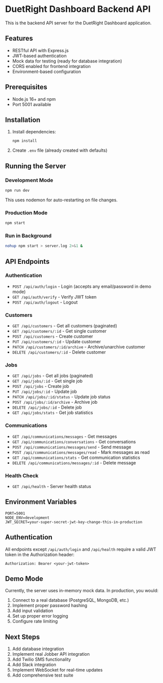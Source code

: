 # DuetRight Dashboard Backend API

This is the backend API server for the DuetRight Dashboard application.

## Features

- RESTful API with Express.js
- JWT-based authentication
- Mock data for testing (ready for database integration)
- CORS enabled for frontend integration
- Environment-based configuration

## Prerequisites

- Node.js 16+ and npm
- Port 5001 available

## Installation

1. Install dependencies:
   ```bash
   npm install
   ```

2. Create `.env` file (already created with defaults)

## Running the Server

### Development Mode
```bash
npm run dev
```
This uses nodemon for auto-restarting on file changes.

### Production Mode
```bash
npm start
```

### Run in Background
```bash
nohup npm start > server.log 2>&1 &
```

## API Endpoints

### Authentication
- `POST /api/auth/login` - Login (accepts any email/password in demo mode)
- `GET /api/auth/verify` - Verify JWT token
- `POST /api/auth/logout` - Logout

### Customers
- `GET /api/customers` - Get all customers (paginated)
- `GET /api/customers/:id` - Get single customer
- `POST /api/customers` - Create customer
- `PUT /api/customers/:id` - Update customer
- `PATCH /api/customers/:id/archive` - Archive/unarchive customer
- `DELETE /api/customers/:id` - Delete customer

### Jobs
- `GET /api/jobs` - Get all jobs (paginated)
- `GET /api/jobs/:id` - Get single job
- `POST /api/jobs` - Create job
- `PUT /api/jobs/:id` - Update job
- `PATCH /api/jobs/:id/status` - Update job status
- `POST /api/jobs/:id/archive` - Archive job
- `DELETE /api/jobs/:id` - Delete job
- `GET /api/jobs/stats` - Get job statistics

### Communications
- `GET /api/communications/messages` - Get messages
- `GET /api/communications/conversations` - Get conversations
- `POST /api/communications/messages/send` - Send message
- `POST /api/communications/messages/read` - Mark messages as read
- `GET /api/communications/stats` - Get communication statistics
- `DELETE /api/communications/messages/:id` - Delete message

### Health Check
- `GET /api/health` - Server health status

## Environment Variables

```env
PORT=5001
NODE_ENV=development
JWT_SECRET=your-super-secret-jwt-key-change-this-in-production
```

## Authentication

All endpoints except `/api/auth/login` and `/api/health` require a valid JWT token in the Authorization header:

```
Authorization: Bearer <your-jwt-token>
```

## Demo Mode

Currently, the server uses in-memory mock data. In production, you would:
1. Connect to a real database (PostgreSQL, MongoDB, etc.)
2. Implement proper password hashing
3. Add input validation
4. Set up proper error logging
5. Configure rate limiting

## Next Steps

1. Add database integration
2. Implement real Jobber API integration
3. Add Twilio SMS functionality
4. Add Slack integration
5. Implement WebSocket for real-time updates
6. Add comprehensive test suite